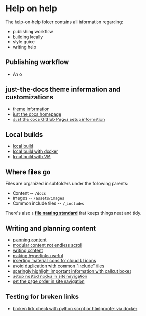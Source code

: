 # Help on help

The help-on-help folder contains all information regarding:
* publishing workflow
* building locally
* style guide
* writing help

## Publishing workflow

* An o






## just-the-docs theme information and customizations

* [theme information](/help-on-help/theme.md)
* [just the docs homepage](https://just-the-docs.github.io/just-the-docs/)
* [Just the docs GitHub Pages setup information](https://github.com/just-the-docs/just-the-docs-template/blob/main/README.md)

## Local builds

* [local build](/help-on-help/local-build.md)
* [local build with docker](/help-on-help/local-build-with-docker.md)
* [local build with VM](/help-on-help/local-build-with-vm.md)

## Where files go

Files are organized in subfolders under the following parents:

* Content -- `/docs`
* Images -- `/assets/images`
* Common include files -- `/_includes`

There's also a **[file naming standard](/help-on-help/file-naming.md)** that keeps things neat and tidy.

## Writing and planning content

* [planning content](/help-on-help/writing-planning-content.md)
* [modular content not endless scroll](/help-on-help/writing-modular-not-endless-scroll.md)
* [writing content](/help-on-help/writing-content.md)
* [making hyperlinks useful](/help-on-help/writing-hyperlinks.md)
* [inserting material icons for cloud UI icons](/help-on-help/material-icons.md)
* [avoid duplication with common "include" files](/help-on-help/common-include.md)
* [sparingly highlight important information with callout boxes](/help-on-help/content-callouts.md)
* [setup nested nodes in site navigation](/help-on-help/content-nav-nesting-folder.md)
* [set the page order in site navigation](/help-on-help/content-nav-page-order.md)

## Testing for broken links

* [broken link check with python script or htmlproofer via docker](/help-on-help/broken-link-check.md)
